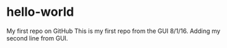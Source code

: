 # hello-world
My first repo on GitHub
This is my first repo from the GUI 8/1/16.
Adding my second line from GUI.
